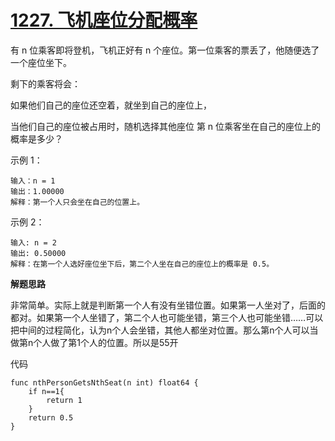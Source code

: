 # [1227. 飞机座位分配概率](https://leetcode-cn.com/problems/airplane-seat-assignment-probability/)
有 n 位乘客即将登机，飞机正好有 n 个座位。第一位乘客的票丢了，他随便选了一个座位坐下。

剩下的乘客将会：

如果他们自己的座位还空着，就坐到自己的座位上，

当他们自己的座位被占用时，随机选择其他座位
第 n 位乘客坐在自己的座位上的概率是多少？

示例 1：

```
输入：n = 1
输出：1.00000
解释：第一个人只会坐在自己的位置上。
```
示例 2：

```
输入: n = 2
输出: 0.50000
解释：在第一个人选好座位坐下后，第二个人坐在自己的座位上的概率是 0.5。
```

**解题思路**

非常简单。实际上就是判断第一个人有没有坐错位置。如果第一人坐对了，后面的都对。如果第一个人坐错了，第二个人也可能坐错，第三个人也可能坐错……可以把中间的过程简化，认为n个人会坐错，其他人都坐对位置。那么第n个人可以当做第n个人做了第1个人的位置。所以是55开


代码

```
func nthPersonGetsNthSeat(n int) float64 {
    if n==1{
        return 1
    }
    return 0.5
}
```